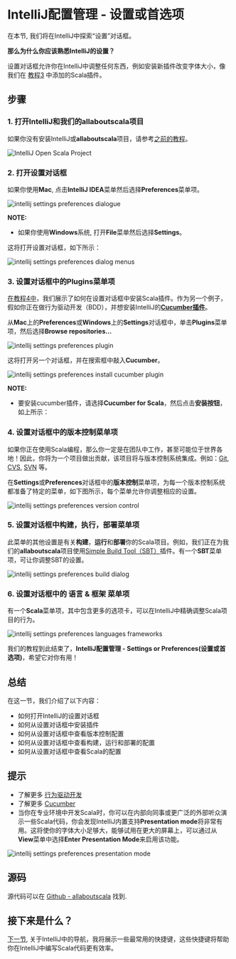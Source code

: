 # IntelliJ配置管理 - 设置或首选项


在本节, 我们将在IntelliJ中探索“设置”对话框。

**那么为什么你应该熟悉IntelliJ的设置？**

设置对话框允许你在IntelliJ中调整任何东西，例如安装新插件改变字体大小，像我们在 [教程3](tutorial/1_4.md) 中添加的Scala插件。

## 步骤

### 1. 打开IntelliJ和我们的allaboutscala项目

如果你没有安装IntelliJ或**allaboutscala**项目，请参考[之前的教程](tutorial/1_0.md)。

![IntelliJ Open Scala Project](http://allaboutscala.com/wp-content/uploads/2016/05/scala_1.png)


### 2. 打开设置对话框

如果你使用**Mac**, 点击**IntelliJ IDEA**菜单然后选择**Preferences**菜单项。 

![intellij settings preferences dialogue](http://allaboutscala.com/wp-content/uploads/2016/06/01_intellij_settings_preferences_dialogue.png)

**NOTE:**

- 如果你使用**Windows**系统, 打开**File**菜单然后选择**Settings**。

这将打开设置对话框，如下所示：

![intellij settings preferences dialog menus](http://allaboutscala.com/wp-content/uploads/2016/06/02_intellij_settings_preferences_dialogue_menus.png)

### 3. 设置对话框中的Plugins菜单项

[在教程4中](tutorial/1_4.md)，我们展示了如何在设置对话框中安装Scala插件。作为另一个例子，假如你正在做行为驱动开发（BDD），并想安装IntelliJ的[**Cucumber插件**](https://cucumber.io/)。

从**Mac**上的**Preferences**或**Windows**上的**Settings**对话框中，单击**Plugins**菜单项，然后选择**Browse repositories…**

![intellij settings preferences plugin](http://allaboutscala.com/wp-content/uploads/2016/06/03_intellij_settings_preferences_plugin.png)

这将打开另一个对话框，并在搜索框中敲入**Cucumber**。

![intellij settings preferences install cucumber plugin](http://allaboutscala.com/wp-content/uploads/2016/06/04_intellij_settings_preferences_install_cucumber_plugin.png)

**NOTE:**

- 要安装cucumber插件，请选择**Cucumber for Scala**，然后点击**安装按钮**，如上所示：

### 4. 设置对话框中的版本控制菜单项

如果你正在使用Scala编程，那么你一定是在团队中工作，甚至可能位于世界各地！因此，你将为一个项目做出贡献，该项目将与版本控制系统集成。例如：[Git](https://en.wikipedia.org/wiki/Git_(software)), [CVS](https://en.wikipedia.org/wiki/Concurrent_Versions_System), [SVN](https://en.wikipedia.org/wiki/Apache_Subversion) 等。

在**Settings**或**Preferences**对话框中的**版本控制**菜单项，为每一个版本控制系统都准备了特定的菜单，如下图所示，每个菜单允许你调整相应的设置。

![intellij settings preferences version control](http://allaboutscala.com/wp-content/uploads/2016/06/05_intellij_settings_preferences_version_control.png)

### 5. 设置对话框中构建，执行，部署菜单项

此菜单的其他设置是有关**构建**，**运行**和**部署**你的Scala项目。例如，我们正在为我们的**allaboutscala**项目使用[Simple Build Tool（SBT）](http://www.scala-sbt.org/0.13/docs/index.html)插件。有一个**SBT**菜单项，可让你调整SBT的设置。

![intellij settings preferences build dialog](http://allaboutscala.com/wp-content/uploads/2016/06/06_intellij_settings_preferences_build_dialog.png)

### 6. 设置对话框中的 语言 & 框架 菜单项

有一个**Scala**菜单项，其中包含更多的选项卡，可以在IntelliJ中精确调整Scala项目的行为。

![intellij settings preferences languages frameworks](http://allaboutscala.com/wp-content/uploads/2016/06/07_intellij_settings_preferences_languages_frameworks.png)

我们的教程到此结束了，**IntelliJ配置管理 - Settings or Preferences(设置或首选项)**，希望它对你有用！

## 总结

在这一节，我们介绍了以下内容：

- 如何打开IntelliJ的设置对话框
- 如何从设置对话框中安装插件
- 如何从设置对话框中查看版本控制配置
- 如何从设置对话框中查看构建，运行和部署的配置
- 如何从设置对话框中查看Scala的配置

## 提示

- 了解更多 [行为驱动开发](https://en.wikipedia.org/wiki/Behavior-driven_development)
- 了解更多 [Cucumber](https://cucumber.io/)
- 当你在专业环境中开发Scala时，你可以在内部向同事或更广泛的外部听众演示一些Scala代码，你会发现IntelliJ内置支持**Presentation mode**将非常有用。这将使你的字体大小足够大，能够试用在更大的屏幕上，可以通过从**View**菜单中选择**Enter Presentation Mode**来启用该功能。

![intellij settings preferences presentation mode](http://allaboutscala.com/wp-content/uploads/2016/06/08_intellij_settings_preferences_presentation_mode.png)

## 源码

源代码可以在 [Github - allaboutscala](https://github.com/nadimbahadoor/allaboutscala) 找到.

## 接下来是什么？

[下一节](1_14.md), 关于IntelliJ中的导航，我将展示一些最常用的快捷键，这些快捷键将帮助你在IntelliJ中编写Scala代码更有效率。
